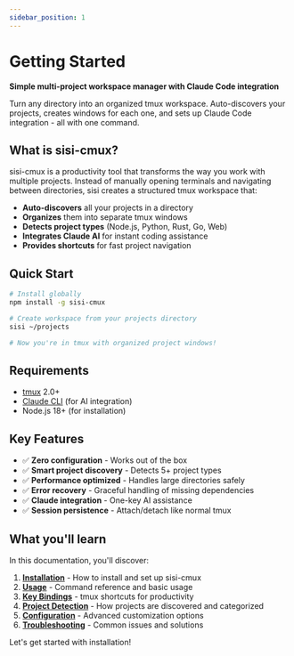 ```yaml
---
sidebar_position: 1
---
```


# Getting Started

**Simple multi-project workspace manager with Claude Code integration**

Turn any directory into an organized tmux workspace. Auto-discovers your projects, creates windows for each one, and sets up Claude Code integration - all with one command.

## What is sisi-cmux?

sisi-cmux is a productivity tool that transforms the way you work with multiple projects. Instead of manually opening terminals and navigating between directories, sisi creates a structured tmux workspace that:

- **Auto-discovers** all your projects in a directory
- **Organizes** them into separate tmux windows
- **Detects project types** (Node.js, Python, Rust, Go, Web)
- **Integrates Claude AI** for instant coding assistance
- **Provides shortcuts** for fast project navigation

## Quick Start

```bash
# Install globally
npm install -g sisi-cmux

# Create workspace from your projects directory
sisi ~/projects

# Now you're in tmux with organized project windows!
```

## Requirements

- [tmux](https://tmux.github.io/) 2.0+
- [Claude CLI](https://claude.ai/code) (for AI integration)
- Node.js 18+ (for installation)

## Key Features

- ✅ **Zero configuration** - Works out of the box
- ✅ **Smart project discovery** - Detects 5+ project types
- ✅ **Performance optimized** - Handles large directories safely
- ✅ **Error recovery** - Graceful handling of missing dependencies
- ✅ **Claude integration** - One-key AI assistance
- ✅ **Session persistence** - Attach/detach like normal tmux

## What you'll learn

In this documentation, you'll discover:

1. **[Installation](/docs/installation)** - How to install and set up sisi-cmux
2. **[Usage](/docs/usage)** - Command reference and basic usage
3. **[Key Bindings](/docs/key-bindings)** - tmux shortcuts for productivity
4. **[Project Detection](/docs/project-detection)** - How projects are discovered and categorized
5. **[Configuration](/docs/configuration)** - Advanced customization options
6. **[Troubleshooting](/docs/troubleshooting)** - Common issues and solutions

Let's get started with installation!